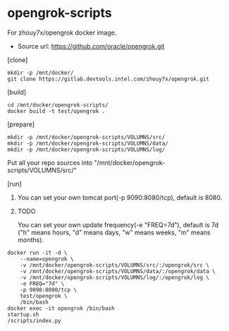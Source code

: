 # opengrok-scripts
For zhouy7x/opengrok docker image. 

* Source url: https://github.com/oracle/opengrok.git

[clone]
```
mkdir -p /mnt/docker/
git clone https://gitlab.devtools.intel.com/zhouy7x/opengrok.git
```

[build]
```
cd /mnt/docker/opengrok-scripts/
docker build -t test/opengrok .
```
[prepare]
```
mkdir -p /mnt/docker/opengrok-scripts/VOLUMNS/src/
mkdir -p /mnt/docker/opengrok-scripts/VOLUMNS/data/
mkdir -p /mnt/docker/opengrok-scripts/VOLUMNS/log/
```
Put all your repo sources into "/mnt/docker/opengrok-scripts/VOLUMNS/src/"

[run]

1. You can set your own tomcat port(-p 9090:8080/tcp), default is 8080.
2. TODO

    You can set your own update frequency(-e "FREQ=7d"), default is 7d
    ("h" means hours, "d" means days, "w" means weeks, "m" means months).
    
```
docker run -it -d \
	--name=opengrok \
	-v /mnt/docker/opengrok-scripts/VOLUMNS/src/:/opengrok/src \
	-v /mnt/docker/opengrok-scripts/VOLUMNS/data/:/opengrok/data \
	-v /mnt/docker/opengrok-scripts/VOLUMNS/log/:/opengrok/log \
	-e FREQ="7d" \
	-p 9090:8080/tcp \
	test/opengrok \
	/bin/bash
docker exec -it opengrok /bin/bash
startup.sh
/scripts/index.py
```

